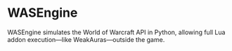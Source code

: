 # WASEngine
WASEngine simulates the World of Warcraft API in Python, allowing full Lua addon execution—like WeakAuras—outside the game.
